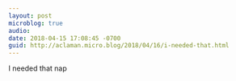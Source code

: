 ```yaml
---
layout: post
microblog: true
audio: 
date: 2018-04-15 17:08:45 -0700
guid: http://aclaman.micro.blog/2018/04/16/i-needed-that.html
---
```

I needed that nap
